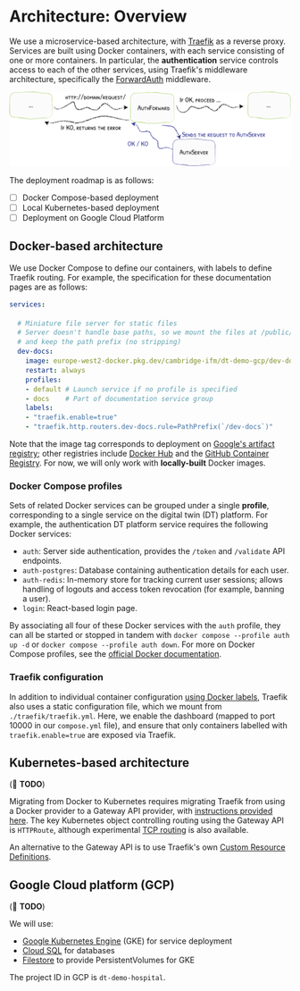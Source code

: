 # Architecture: Overview

We use a microservice-based architecture, with [Traefik](https://doc.traefik.io/traefik/) as a reverse proxy.  Services are built using Docker containers, with each service consisting of one or more containers.  In particular, the **authentication** service controls access to each of the other services, using Traefik's middleware architecture, specifically the [ForwardAuth](https://doc.traefik.io/traefik/middlewares/http/forwardauth/) middleware.

![ForwardAuth](img/forward_auth.png)

The deployment roadmap is as follows:

- [ ] Docker Compose-based deployment
- [ ] Local Kubernetes-based deployment
- [ ] Deployment on Google Cloud Platform

## Docker-based architecture

We use Docker Compose to define our containers, with labels to define Traefik routing.  For example, the specification for these documentation pages are as follows:

```yaml
services:

  # Miniature file server for static files
  # Server doesn't handle base paths, so we mount the files at /public/dev-docs
  # and keep the path prefix (no stripping)
  dev-docs:
    image: europe-west2-docker.pkg.dev/cambridge-ifm/dt-demo-gcp/dev-docs:latest
    restart: always
    profiles:
    - default # Launch service if no profile is specified
    - docs    # Part of documentation service group
    labels:
    - "traefik.enable=true"
    - "traefik.http.routers.dev-docs.rule=PathPrefix(`/dev-docs`)"
```

Note that the image tag corresponds to deployment on [Google's artifact registry](https://cloud.google.com/artifact-registry/docs); other registries include [Docker Hub](https://hub.docker.com/) and the [GitHub Container Registry](https://docs.github.com/en/packages/working-with-a-github-packages-registry/working-with-the-container-registry).  For now, we will only work with **locally-built** Docker images.

### Docker Compose profiles

Sets of related Docker services can be grouped under a single **profile**, corresponding to a single service on the digital twin (DT) platform.  For example, the authentication DT platform service requires the following Docker services:

- `auth`: Server side authentication, provides the `/token` and `/validate` API endpoints.
- `auth-postgres`: Database containing authentication details for each user.
- `auth-redis`: In-memory store for tracking current user sessions; allows handling of logouts and access token revocation (for example, banning a user).
- `login`: React-based login page.

By associating all four of these Docker services with the `auth` profile, they can all be started or stopped in tandem with `docker compose --profile auth up -d` or `docker compose --profile auth down`.  For more on Docker Compose profiles, see the [official Docker documentation](https://docs.docker.com/compose/how-tos/profiles/).

### Traefik configuration

In addition to individual container configuration [using Docker labels](https://doc.traefik.io/traefik/routing/providers/docker/), Traefik also uses a static configuration file, which we mount from `./traefik/traefik.yml`.  Here, we enable the dashboard (mapped to port 10000 in our `compose.yml` file), and ensure that only containers labelled with `traefik.enable=true` are exposed via Traefik.

## Kubernetes-based architecture

(🚧 **TODO**)

Migrating from Docker to Kubernetes requires migrating Traefik from using a Docker provider to a Gateway API provider, with [instructions provided here](https://doc.traefik.io/traefik/routing/providers/kubernetes-gateway/).  The key Kubernetes object controlling routing using the Gateway API is `HTTPRoute`, although experimental [TCP routing](https://doc.traefik.io/traefik/routing/providers/kubernetes-gateway/#tcp) is also available.

An alternative to the Gateway API is to use Traefik's own [Custom Resource Definitions](https://doc.traefik.io/traefik/routing/providers/kubernetes-crd/).

## Google Cloud platform (GCP)

(🚧 **TODO**)

We will use:

- [Google Kubernetes Engine](https://cloud.google.com/kubernetes-engine?hl=en) (GKE) for service deployment
- [Cloud SQL](https://cloud.google.com/sql?hl=en) for databases
- [Filestore](https://cloud.google.com/filestore/docs/filestore-for-gke) to provide PersistentVolumes for GKE

The project ID in GCP is `dt-demo-hospital`.
